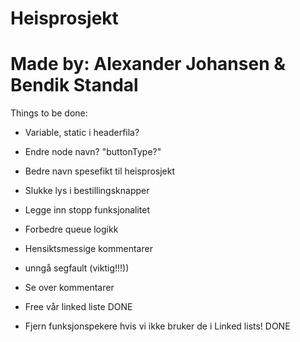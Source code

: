 # Heisprosjekt
# Made by: Alexander Johansen & Bendik Standal


Things to be done:

- Variable, static i headerfila?
- Endre node navn? "buttonType?"
- Bedre navn spesefikt til heisprosjekt
- Slukke lys i bestillingsknapper
- Legge inn stopp funksjonalitet
- Forbedre queue logikk
- Hensiktsmessige kommentarer
- unngå segfault (viktig!!!))
- Se over kommentarer

- Free vår linked liste DONE
- Fjern funksjonspekere hvis vi ikke bruker de i Linked lists! DONE
